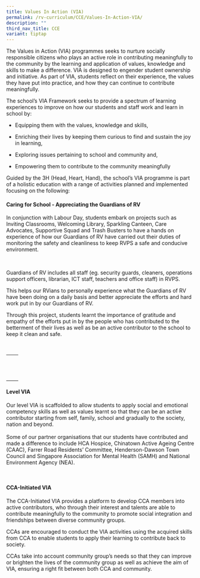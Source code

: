 ```yaml
---
title: Values In Action (VIA)
permalink: /rv-curriculum/CCE/Values-In-Action-VIA/
description: ""
third_nav_title: CCE
variant: tiptap
---
```

<p>The Values in Action (VIA) programmes seeks to nurture socially responsible
citizens who plays an active role in contributing meaningfully to the community
by the learning and application of values, knowledge and skills to make
a difference. VIA is designed to engender student ownership and initiative.
As part of VIA, students reflect on their experience, the values they have
put into practice, and how they can continue to contribute meaningfully.</p>
<p>The school’s VIA Framework seeks to provide a spectrum of learning experiences
to improve on how our students and staff work and learn in school by:</p>
<ul data-tight="true" class="tight">
<li>
<p>Equipping&nbsp;them with the values, knowledge and skills,</p>
</li>
<li>
<p>Enriching&nbsp;their lives by keeping them curious to find and sustain
the joy in learning,</p>
</li>
<li>
<p>Exploring&nbsp;issues pertaining to school and community and,</p>
</li>
<li>
<p>Empowering&nbsp;them to contribute to the community meaningfully</p>
<p></p>
</li>
</ul>
<p>Guided by the 3H (Head, Heart, Hand), the school’s VIA programme is part
of a holistic education with a range of activities planned and implemented
focusing on the following:</p>
<p></p>
<h4>Caring for School - Appreciating the Guardians of RV</h4>
<p>In conjunction with Labour Day, students embark on projects such as Inviting
Classrooms, Welcoming Library, Sparkling Canteen, Care Advocates, Supportive
Squad and Trash Busters to have a hands on experience of how our Guardians
of RV have carried out their duties of monitoring the safety and cleanliness
to keep RVPS a safe and conducive environment.</p>
<p>&nbsp;</p>
<p>Guardians of RV includes all staff (eg. security guards, cleaners, operations
support officers, librarian, ICT staff, teachers and office staff) in RVPS.</p>
<p>This helps our RVians to personally experience what the Guardians of RV
have been doing on a daily basis and better appreciate the efforts and
hard work put in by our Guardians of RV.</p>
<p>Through this project, students learnt the importance of gratitude and
empathy of the efforts put in by the people who has contributed to the
betterment of their lives as well as be an active contributor to the school
to keep it clean and safe.</p>
<p>&nbsp;</p>
<table style="minWidth: 50px">
<colgroup>
<col>
<col>
</colgroup>
<tbody>
<tr>
<th rowspan="1" colspan="1">
<p></p>
</th>
<th rowspan="1" colspan="1">
<p></p>
</th>
</tr>
<tr>
<td rowspan="1" colspan="1">
<p></p>
</td>
<td rowspan="1" colspan="1">
<p></p>
</td>
</tr>
<tr>
<td rowspan="1" colspan="1">
<p></p>
</td>
<td rowspan="1" colspan="1">
<p></p>
</td>
</tr>
</tbody>
</table>
<h4>Level VIA</h4>
<p>Our level VIA is scaffolded to allow students to apply social and emotional
competency skills as well as values learnt so that they can be an active
contributor starting from self, family, school and gradually to the society,
nation and beyond.
<br>
<br>Some of our partner organisations that our students have contributed and
made a difference to include HCA Hospice, Chinatown Active Ageing Centre
(CAAC), Farrer Road Residents’ Committee, Henderson-Dawson Town Council
and Singapore Association for Mental Health (SAMH) and National Environment
Agency (NEA).</p>
<p>&nbsp;</p>
<h4>CCA-Initiated VIA</h4>
<p>The CCA-Initiated VIA provides a platform to develop CCA members into
active contributors, who through their interest and talents are able to
contribute meaningfully to the community to promote social integration
and friendships between diverse community groups.</p>
<p>CCAs are encouraged to conduct the VIA activities using the acquired skills
from CCA to enable students to apply their learning to contribute back
to society.</p>
<p>CCAs take into account community group’s needs so that they can improve
or brighten the lives of the community group as well as achieve the aim
of VIA, ensuring a right fit between both CCA and community.</p>